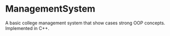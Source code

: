 # ManagementSystem
A basic college management system that show cases strong OOP concepts. Implemented in C++.
